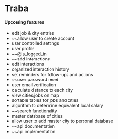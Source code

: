 # Traba

#### Upcoming features
- edit job & city entries
- ~~allow user to create account
- user controlled settings
- user profile
- ~~@is_logged_in
- ~~add interactions
- edit interactions
- organized interaction history
- set reminders for follow-ups and actions
- ~~user password reset
- user email verification
- calculate distance to each city
- view cities/jobs on map
- sortable tables for jobs and cities
- algorithm to determine equivalent local salary
- ~~search functionality
- master database of cities
- allow user to add master city to personal database
- ~~api documentation
- ~~api implementation

